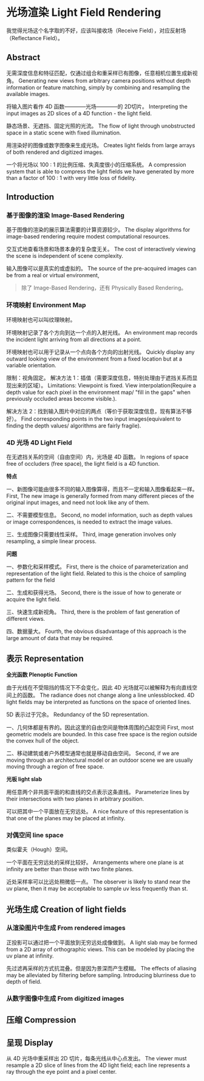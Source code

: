 # 光场渲染 Light Field Rendering

我觉得光场这个名字取的不好，应该叫接收场（Receive Field），对应反射场（Reflectance Field）。

## Abstract

无需深度信息和特征匹配，仅通过组合和重采样已有图像，任意相机位置生成新视角。
Generating new views from arbitrary camera positions without depth information or feature matching, simply by combining and resampling the available images. 

将输入图片看作 4D 函数————光场————的 2D切片。
Interpreting the input images as 2D slices of a 4D function - the light field.

静态场景、无遮挡、固定光照的光流。
The flow of light through unobstructed space in a static scene with fixed illumination.

用渲染好的图像或数字图像来生成光场。
Creates light fields from large arrays of both rendered and digitized images.

一个将光场以 100 : 1 的比例压缩、失真度很小的压缩系统。
A compression system that is able to compress the light fields we have generated by more than a factor of 100 : 1 with very little loss of fidelity.

## Introduction

### 基于图像的渲染 Image-Based Rendering

基于图像的渲染的展示算法需要的计算资源较少。
The display algorithms for image-based rendering require modest computational resources.

交互式地查看场景和场景本身的复杂度无关。
The cost of interactively viewing the scene is independent of scene complexity.

输入图像可以是真实的或虚拟的。
The source of the pre-acquired images can be from a real or virtual environment,

> 除了 Image-Based Rendering，还有 Physically Based Rendering。

### 环境映射 Environment Map

环境映射也可以叫纹理映射。

环境映射记录了各个方向到达一个点的入射光线。
An environment map records the incident light arriving from all directions at a point.

环境映射也可以用于记录从一个点向各个方向的出射光线。
Quickly display any outward looking view of the environment from a fixed location but at a variable orientation.

限制：视角固定。
解决方法 1：插值（需要深度信息，特别处理由于遮挡关系而显现出来的区域）。
Limitations: Viewpoint is fixed.
View interpolation(Require a depth value for each pixel in the environment map/ "fill in the gaps" when previously occluded areas become visible.).

解决方法 2：找到输入图片中对应的两点（等价于获取深度信息，现有算法不够好）。
Find corresponding points in the two input images(equivalent to finding the depth values/ algorithms are fairly fragile).

### 4D 光场 4D Light Field

在无遮挡关系的空间（自由空间）内，光场是 4D 函数。
In regions of space free of occluders (free space), the light field is a 4D function.

**特点**

一、新图像可能由很多不同的输入图像算得，而且不一定和输入图像看起来一样。
First, The new image is generally formed from many different pieces of the original input images, and need not look like any of them.

二、不需要模型信息。
Second, no model information, such as depth values or image correspondences, is needed to extract the image values.

三、生成图像只需要线性采样。
Third, image generation involves only resampling, a simple linear process.

**问题**

一、参数化和采样模式。
First, there is the choice of parameterization and representation of the light field. Related to this is the choice of sampling pattern for the field

二、生成和获得光场。
Second, there is the issue of how to generate or acquire the light field.

三、快速生成新视角。
Third, there is the problem of fast generation of different views.

四、数据量大。
Fourth, the obvious disadvantage of this approach is the large amount of data that may be
required.

## 表示 Representation

**全光函数 Plenoptic Function**

由于光线在不受阻挡的情况下不会变化，因此 4D 光场就可以被解释为有向直线空间上的函数。
The radiance does not change along a line unlessblocked. 4D light fields may be interpreted as functions on the space of oriented lines.

5D 表示过于冗余。
Redundancy of the 5D representation.

一、几何体都是有界的。因此这里的自由空间是物体周围的凸起空间
First, most geometric models are bounded. In this case free space is the region outside the convex hull of the object.

二、移动建筑或者户外模型通常也就是移动自由空间。
Second, if we are moving through an architectural model or an outdoor scene we are usually moving through a region of free space.

**光板 light slab**

用任意两个非共面平面的和直线的交点表示这条直线。
Parameterize lines by their intersections with two planes in arbitrary position.


可以把其中一个平面放在无穷远处。
A nice feature of this representation is that one of the planes may be placed at infinity.

### 对偶空间 line space

类似霍夫（Hough）空间。

一个平面在无穷远处的采样比较好。
Arrangements where one plane is at infinity are better than those with two finite planes.

近处采样率可以比远处稍微低一点。
The observer is likely to stand near the uv plane, then it may be acceptable to sample uv less frequently than st.

## 光场生成 Creation of light fields

### 从渲染图片中生成 From rendered images

正投影可以通过把一个平面放到无穷远处成像做到。
A light slab may be formed from a 2D array of orthographic views. This can be modeled by placing the uv plane at infinity.

先过滤再采样的方式抗混叠。但是因为景深而产生模糊。
The effects of aliasing may be alleviated by filtering before sampling. Introducing blurriness due to depth of field.

### 从数字图像中生成 From digitized images

## 压缩 Compression

## 呈现 Display

从 4D 光场中重采样出 2D 切片，每条光线从中心点发出。
The viewer must resample a 2D slice of lines from the 4D light field; each line represents a ray through the eye point and a pixel center.
